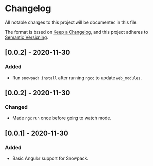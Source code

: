 # Changelog

All notable changes to this project will be documented in this file.

The format is based on [Keep a Changelog](https://keepachangelog.com/en/1.0.0/),
and this project adheres to [Semantic Versioning](https://semver.org/spec/v2.0.0.html).

## [0.0.2] - 2020-11-30

### Added

- Run `snowpack install` after running `ngcc` to update `web_modules`.

## [0.0.2] - 2020-11-30

### Changed

- Made `ngc` run once before going to watch mode.

## [0.0.1] - 2020-11-30

### Added

- Basic Angular support for Snowpack.
